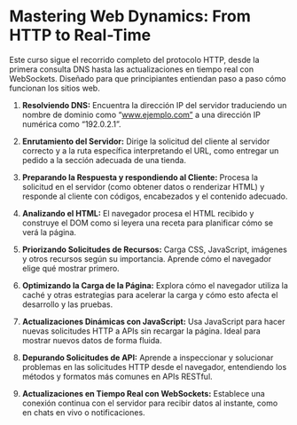 # Mastering Web Dynamics: From HTTP to Real-Time

Este curso sigue el recorrido completo del protocolo HTTP, desde la primera consulta DNS hasta las actualizaciones en tiempo real con WebSockets. Diseñado para que principiantes entiendan paso a paso cómo funcionan los sitios web.


1. **Resolviendo DNS:** Encuentra la dirección IP del servidor traduciendo un nombre de dominio como “www.ejemplo.com” a una dirección IP numérica como “192.0.2.1”.

2. **Enrutamiento del Servidor:** Dirige la solicitud del cliente al servidor correcto y a la ruta específica interpretando el URL, como entregar un pedido a la sección adecuada de una tienda.

3. **Preparando la Respuesta y respondiendo al Cliente:** Procesa la solicitud en el servidor (como obtener datos o renderizar HTML) y responde al cliente con códigos, encabezados y el contenido adecuado.

4. **Analizando el HTML:** El navegador procesa el HTML recibido y construye el DOM como si leyera una receta para planificar cómo se verá la página.

5. **Priorizando Solicitudes de Recursos:** Carga CSS, JavaScript, imágenes y otros recursos según su importancia. Aprende cómo el navegador elige qué mostrar primero.

6. **Optimizando la Carga de la Página:** Explora cómo el navegador utiliza la caché y otras estrategias para acelerar la carga y cómo esto afecta el desarrollo y las pruebas.

7. **Actualizaciones Dinámicas con JavaScript:** Usa JavaScript para hacer nuevas solicitudes HTTP a APIs sin recargar la página. Ideal para mostrar nuevos datos de forma fluida.

8. **Depurando Solicitudes de API:** Aprende a inspeccionar y solucionar problemas en las solicitudes HTTP desde el navegador, entendiendo los métodos y formatos más comunes en APIs RESTful.

9. **Actualizaciones en Tiempo Real con WebSockets:** Establece una conexión continua con el servidor para recibir datos al instante, como en chats en vivo o notificaciones.